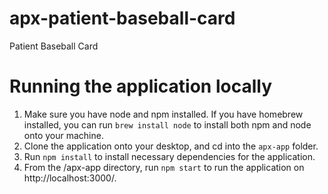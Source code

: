 # apx-patient-baseball-card
Patient Baseball Card

# Running the application locally

1. Make sure you have node and npm installed. If you have homebrew installed, you can run ```brew install node``` to install both npm and node onto your machine.
2. Clone the application onto your desktop, and cd into the ```apx-app``` folder.
3. Run ```npm install``` to install necessary dependencies for the application.
4. From the /apx-app directory, run ```npm start``` to run the application on http://localhost:3000/.
